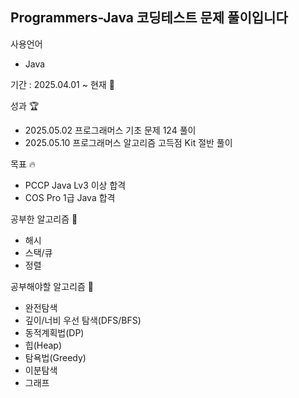 ## Programmers-Java 코딩테스트 문제 풀이입니다

사용언어
- Java 

기간 : 2025.04.01 ~ 현재 🌱

성과 🏆
- 2025.05.02 프로그래머스 기초 문제 124 풀이
- 2025.05.10 프로그래머스 알고리즘 고득점 Kit 절반 풀이

목표 🔥
- PCCP Java Lv3 이상 합격
- COS Pro 1급 Java 합격

공부한 알고리즘 🧐
- 해시
- 스택/큐
- 정렬
  
공부해야할 알고리즘 🧐 
- 완전탐색
- 깊이/너비 우선 탐색(DFS/BFS)
- 동적계획법(DP)
- 힙(Heap)
- 탐욕법(Greedy)
- 이분탐색
- 그래프
